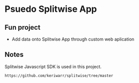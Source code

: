 # Psuedo Splitwise App

## Fun project

- Add data onto Splitwise App through custom web aplication

## Notes

Splitwise Javascript SDK is used in this project.

`https://github.com/keriwarr/splitwise/tree/master`